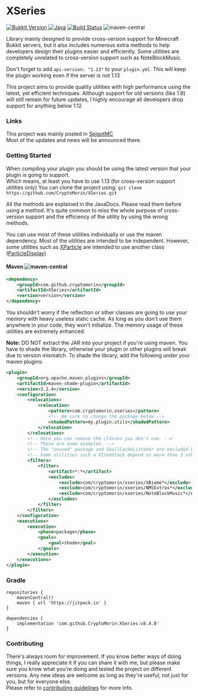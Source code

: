 # XSeries
[![Bukkit Version](https://img.shields.io/badge/bukkit-1.16-dark_green.svg)](https://shields.io/)
[![Java](https://img.shields.io/badge/java-8-dark_green.svg)](https://shields.io/)
[![Build Status](https://travis-ci.com/CryptoMorin/XSeries.svg?branch=master)](https://travis-ci.com/CryptoMorin/XSeries)
![maven-central](https://img.shields.io/maven-central/v/com.github.cryptomorin/XSeries)

Library mainly designed to provide cross-version support for Minecraft Bukkit servers,
but it also includes numerous extra methods to help developers design their plugins easier and efficiently.
Some utilities are completely unrelated to cross-version support such as NoteBlockMusic.

Don't forget to add `api-version: "1.13"` to your `plugin.yml`. This will keep the plugin working even if the server is not 1.13

This project aims to provide quality utilities with high performance using the latest, yet efficient techniques.
Although support for old versions (like 1.8) will still remain for future updates, I highly encourage all developers
drop support for anything below 1.12


### Links

This project was mainly posted in [SpigotMC](https://www.spigotmc.org/threads/378136/)\
Most of the updates and news will be announced there.


### Getting Started

When compiling your plugin you should be using the latest version that your plugin is going to support.\
Which means, at least you have to use 1.13 (for cross-version support utilities only)
You can clone the project using: `git clone https://github.com/CryptoMorin/XSeries.git`

All the methods are explained in the JavaDocs. Please read them before using a method.
It's quite common to miss the whole purpose of cross-version support and the efficiency of the utility by using the wrong methods.

You can use most of these utilities individually or use the maven dependency.
Most of the utilities are intended to be independent. However, some
utilities such as [XParticle](src/main/java/com/cryptomorin/xseries/particles/XParticle.java) are intended to use
another class ([ParticleDisplay](src/main/java/com/cryptomorin/xseries/particles/ParticleDisplay.java))


#### Maven ![maven-central](https://img.shields.io/maven-central/v/com.github.cryptomorin/XSeries)
```xml
<dependency>
    <groupId>com.github.cryptomorin</groupId>
    <artifactId>XSeries</artifactId>
    <version>version</version>
</dependency>
```

You shouldn't worry if the reflection or other classes are going to use your memory with heavy useless static cache.
As long as you don't use them anywhere in your code, they won't initialize.
The memory usage of these utilities are extremely enhanced.

**Note:** DO NOT extract the JAR into your project if you're using maven. You have to shade the library,
otherwise your plugin or other plugins will break due to version mismatch.
To shade the library, add the following under your maven plugins:
```xml
<plugin>
    <groupId>org.apache.maven.plugins</groupId>
    <artifactId>maven-shade-plugin</artifactId>
    <version>3.2.4</version>
    <configuration>
        <relocations>
            <relocation>
                <pattern>com.cryptomorin.xseries</pattern>
                <!-- Be sure to change the package below -->
                <shadedPattern>my.plugin.utils</shadedPattern>
            </relocation>
        </relocations>
        <!-- Here you can remove the classes you don't use. -->
        <!-- These are some examples. -->
        <!-- The "unused" package and SkullCacheListener are excluded by default. -->
        <!-- Some utilities such a XItemStack depend on more than 3 other classes, so watch out. -->
        <filters>
            <filter>
                <artifact>*:*</artifact>
                <excludes>
                    <exclude>com/cryptomorin/xseries/XBiome*</exclude>
                    <exclude>com/cryptomorin/xseries/NMSExtras*</exclude>
                    <exclude>com/cryptomorin/xseries/NoteBlockMusic*</exclude>
                </excludes>
            </filter>
        </filters>
    </configuration>
    <executions>
        <execution>
            <phase>package</phase>
            <goals>
                <goal>shade</goal>
            </goals>
        </execution>
    </executions>
</plugin>
```

### Gradle
```
repositories {
    mavenCentral()
    maven { url 'https://jitpack.io' }
}

dependencies {
    implementation 'com.github.CryptoMorin:XSeries:v8.4.0'
}
```

### Contributing

There's always room for improvement. If you know better ways of doing things, I really appreciate it if you can share it with me,
but please make sure you know what you're doing and tested the project on different versions.
Any new ideas are welcome as long as they're useful; not just for you, but for everyone else.\
Please refer to [contributing guidelines](CONTRIBUTING.md) for more info.
